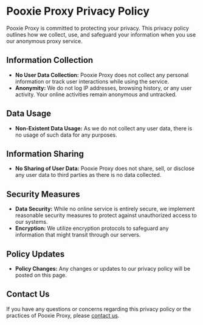# Pooxie Proxy Privacy Policy

Pooxie Proxy is committed to protecting your privacy. This privacy policy outlines how we collect, use, and safeguard your information when you use our anonymous proxy service.

## Information Collection

- **No User Data Collection:** Pooxie Proxy does not collect any personal information or track user interactions while using the service.
- **Anonymity:** We do not log IP addresses, browsing history, or any user activity. Your online activities remain anonymous and untracked.

## Data Usage

- **Non-Existent Data Usage:** As we do not collect any user data, there is no usage of such data for any purposes.

## Information Sharing

- **No Sharing of User Data:** Pooxie Proxy does not share, sell, or disclose any user data to third parties as there is no data collected.

## Security Measures

- **Data Security:** While no online service is entirely secure, we implement reasonable security measures to protect against unauthorized access to our systems.
- **Encryption:** We utilize encryption protocols to safeguard any information that might transit through our servers.

## Policy Updates

- **Policy Changes:** Any changes or updates to our privacy policy will be posted on this page.

## Contact Us

If you have any questions or concerns regarding this privacy policy or the practices of Pooxie Proxy, please [contact us](mailto:school.poodleschool@gmail.com).
